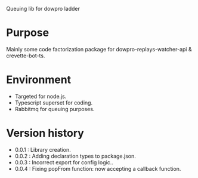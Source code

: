 ﻿Queuing lib for dowpro ladder

# Purpose

Mainly some code factorization package for dowpro-replays-watcher-api & crevette-bot-ts.

# Environment

- Targeted for node.js.
- Typescript superset for coding.
- Rabbitmq for queuing purposes.

# Version history

*  0.0.1 : Library creation.
*  0.0.2 : Adding declaration types to package.json.
*  0.0.3 : Incorrect export for config logic..
*  0.0.4 : Fixing popFrom function: now accepting a callback function.